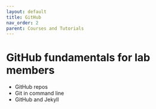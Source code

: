 ```yaml
---
layout: default
title: GitHub
nav_order: 2
parent: Courses and Tutorials
---
```


# GitHub fundamentals for lab members

+ GitHub repos
+ Git in command line
+ GitHub and Jekyll